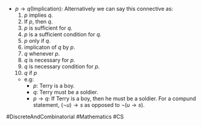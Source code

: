 - $p \rightarrow q$(Implication):  Alternatively we can say this connective as:
	1) $p$ implies $q$.
	2) If $p$, then $q$.
	3) $p$ is sufficient for $q$.
	4) $p$ is a sufficient condition for $q$.
	5) $p$ only if $q$.
	6) implicaton of $q$ by $p$.
	7) $q$ whenever $p$.
	8) $q$ is necessary for $p$.
	9) $q$ is necessary condition for $p$.
	10) $q$ if $p$
	- e.g: 
		- $p$: Terry is a boy.
		- $q$: Terry must be a soldier.
		- $p \rightarrow q$: If Terry is a boy, then he must be a soldier.
	For a compund statement, $(\neg u) \rightarrow s$ as opposed to $\neg (u \rightarrow s)$.

#DiscreteAndCombinatorial #Mathematics #CS 